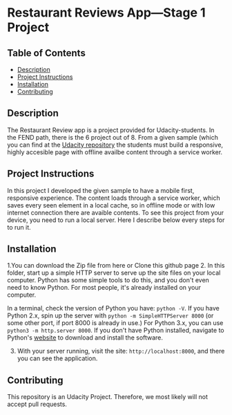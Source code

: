 # Restaurant Reviews App—Stage 1 Project


## Table of Contents

* [Description](#description)
* [Project Instructions](#project-instructions)
* [Installation](#installation)
* [Contributing](#contributing)

## Description

The Restaurant Review app is a project provided for Udacity-students. In the FEND path, there is the 6 project out of 8. From a given sample (which you can find at the [Udacity repository](https://github.com/udacity/mws-restaurant-stage-1) the students must build a responsive, highly accesible page with offline availbe content through a service worker.

## Project Instructions

In this project I developed the given sample to have a mobile first, responsive experience. The content loads through a service worker, which saves every seen element in a local cache, so in offline mode or with low internet connection there are avaible contents. 
To see this project from your device, you need to run a local server. Here I describe below every steps for to run it.

## Installation

1.You can download the Zip file from here or Clone this github page
2. In this folder, start up a simple HTTP server to serve up the site files on your local computer. Python has some simple tools to do this, and you don't even need to know Python. For most people, it's already installed on your computer. 

In a terminal, check the version of Python you have: `python -V`. If you have Python 2.x, spin up the server with `python -m SimpleHTTPServer 8000` (or some other port, if port 8000 is already in use.) For Python 3.x, you can use `python3 -m http.server 8000`. If you don't have Python installed, navigate to Python's [website](https://www.python.org/) to download and install the software.

3. With your server running, visit the site: `http://localhost:8000`, and there you can see the application.

## Contributing

This repository is an Udacity Project. Therefore, we most likely will not accept pull requests.




